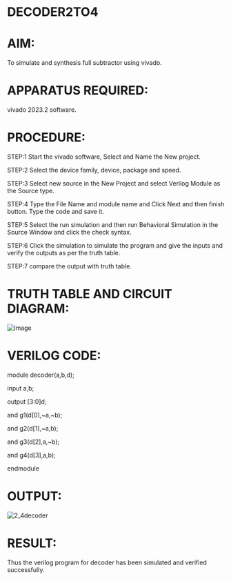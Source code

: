 # DECODER2TO4

# AIM:

To simulate and synthesis full subtractor using vivado.

# APPARATUS REQUIRED:

vivado 2023.2 software.

# PROCEDURE:

STEP:1 Start the vivado software, Select and Name the New project.

STEP:2 Select the device family, device, package and speed.

STEP:3 Select new source in the New Project and select Verilog Module as the Source type.

STEP:4 Type the File Name and module name and Click Next and then finish button. Type the code and save it.

STEP:5 Select the run simulation and then run Behavioral Simulation in the Source Window and click the check syntax.

STEP:6 Click the simulation to simulate the program and give the inputs and verify the outputs as per the truth table.

STEP:7 compare the output with truth table.

# TRUTH TABLE AND CIRCUIT DIAGRAM:

![image](https://github.com/RESMIRNAIR/DECODER2TO4/assets/154305926/e565d523-f8b2-4e01-8888-0eed4d07ec24)

# VERILOG CODE:

module decoder(a,b,d); 

input a,b; 

output [3:0]d; 

and g1(d[0],~a,~b); 

and g2(d[1],~a,b); 

and g3(d[2],a,~b); 

and g4(d[3],a,b); 

endmodule

# OUTPUT:

![2_4decoder](https://github.com/teja2134/DECODER2TO4/assets/161149578/ea2d906c-bb94-4c5d-864e-289dc62fa753)

# RESULT:

Thus the verilog program for decoder has been simulated and verified successfully.

